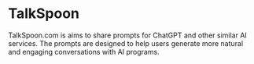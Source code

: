# TalkSpoon
TalkSpoon.com is aims to share prompts for ChatGPT and other similar AI services. The prompts are designed to help users generate more natural and engaging conversations with AI programs. 

